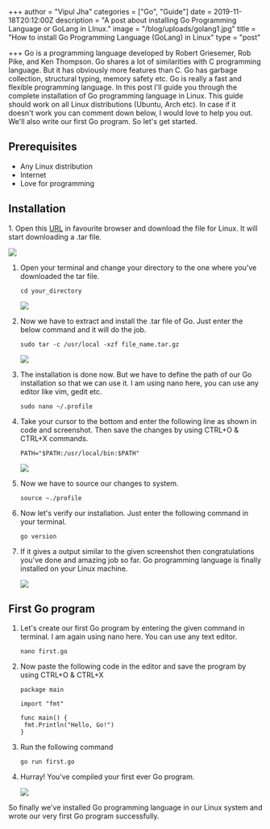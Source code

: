 +++
author = "Vipul Jha"
categories = ["Go", "Guide"]
date = 2019-11-18T20:12:00Z
description = "A post about installing Go Programming Language or GoLang in LInux."
image = "/blog/uploads/golang1.jpg"
title = "How to install Go Programming Language (GoLang) in Linux"
type = "post"

+++
Go is a programming language developed by Robert Griesemer, Rob Pike, and Ken Thompson. Go shares a lot of similarities with C programming language. But it has obviously more features than C. Go has garbage collection, structural typing, memory safety etc. Go is really a fast and flexible programming language. In this post I'll guide you through the complete installation of Go programming language in Linux. This guide should work on all Linux distributions (Ubuntu, Arch etc). In case if it doesn't work you can comment down below, I would love to help you out. We'll also write our first Go program. So let's get started.

## **Prerequisites**

* Any Linux distribution
* Internet
* Love for programming

## **Installation**

1\. Open this [URL](https://golang.org/dl/ "Go website") in favourite browser and download the file for Linux. It will start downloading a .tar file.

![](/blog/uploads/golang11.jpg)

1. Open your terminal and change your directory to the one where you've downloaded the tar file.

       cd your_directory

   ![](/blog/uploads/golang2.png)
2. Now we have to extract and install the .tar file of Go. Just enter the below command and it will do the job.

       sudo tar -c /usr/local -xzf file_name.tar.gz

   ![](/blog/uploads/golang3.png)
3. The installation is done now. But we have to define the path of our Go installation so that we can use it. I am using nano here, you can use any editor like vim, gedit etc.

       sudo nano ~/.profile
4. Take your cursor to the bottom and enter the following line as shown in code and screenshot. Then save the changes by using CTRL+O & CTRL+X commands.

       PATH="$PATH:/usr/local/bin:$PATH"

   ![](/blog/uploads/golang4.png)
5. Now we have to source our changes to system.

       source ~./profile
6. Now let's verify our installation. Just enter the following command in your terminal.

       go version
7. If it gives a output similar to the given screenshot then congratulations you've done and amazing job so far. Go programming language is finally installed on your Linux machine.

   ![](/blog/uploads/golang6.png)

## **First Go program**

1. Let's create our first Go program by entering the given command in terminal. I am again using nano here. You can use any text editor.

       nano first.go
2. Now paste the following code in the editor and save the program by using CTRL+O & CTRL+X

       package main
       
       import "fmt"
       
       func main() {
       	fmt.Println("Hello, Go!")
       }
3. Run the following command

       go run first.go
4. Hurray! You've compiled your first ever Go program.

   ![](/blog/uploads/golang10.png)

So finally we've installed Go programming language in our Linux system and wrote our very first Go program successfully.